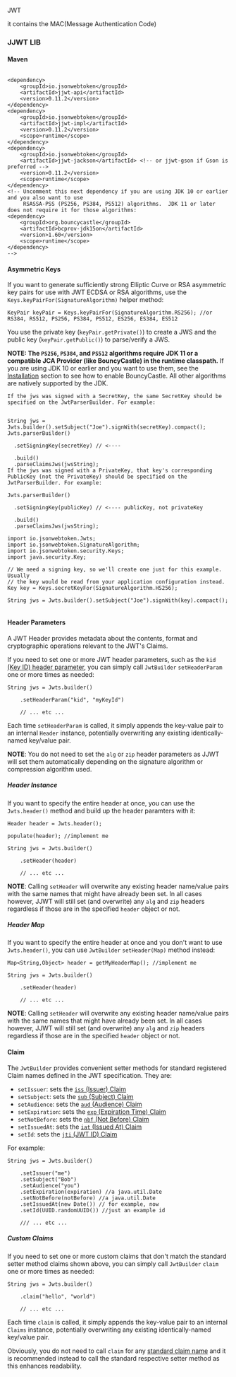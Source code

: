 JWT 

it contains the MAC(Message Authentication Code)



### JJWT LIB



#### Maven

```

<dependency>
    <groupId>io.jsonwebtoken</groupId>
    <artifactId>jjwt-api</artifactId>
    <version>0.11.2</version>
</dependency>
<dependency>
    <groupId>io.jsonwebtoken</groupId>
    <artifactId>jjwt-impl</artifactId>
    <version>0.11.2</version>
    <scope>runtime</scope>
</dependency>
<dependency>
    <groupId>io.jsonwebtoken</groupId>
    <artifactId>jjwt-jackson</artifactId> <!-- or jjwt-gson if Gson is preferred -->
    <version>0.11.2</version>
    <scope>runtime</scope>
</dependency>
<!-- Uncomment this next dependency if you are using JDK 10 or earlier and you also want to use 
     RSASSA-PSS (PS256, PS384, PS512) algorithms.  JDK 11 or later does not require it for those algorithms:
<dependency>
    <groupId>org.bouncycastle</groupId>
    <artifactId>bcprov-jdk15on</artifactId>
    <version>1.60</version>
    <scope>runtime</scope>
</dependency>
-->
```

#### Asymmetric Keys

If you want to generate sufficiently strong Elliptic Curve or RSA asymmetric key pairs for use with JWT ECDSA or RSA algorithms, use the `Keys.keyPairFor(SignatureAlgorithm)` helper method:

```
KeyPair keyPair = Keys.keyPairFor(SignatureAlgorithm.RS256); //or RS384, RS512, PS256, PS384, PS512, ES256, ES384, ES512
```

You use the private key (`keyPair.getPrivate()`) to create a JWS and the public key (`keyPair.getPublic()`) to parse/verify a JWS.

**NOTE: The `PS256`, `PS384`, and `PS512` algorithms require JDK 11 or a compatible JCA Provider (like BouncyCastle) in the runtime classpath.** If you are using JDK 10 or earlier and you want to use them, see the [Installation](https://github.com/jwtk/jjwt#Installation) section to see how to enable BouncyCastle. All other algorithms are natively supported by the JDK.



```
If the jws was signed with a SecretKey, the same SecretKey should be specified on the JwtParserBuilder. For example:


String jws = Jwts.builder().setSubject("Joe").signWith(secretKey).compact();
Jwts.parserBuilder()
    
  .setSigningKey(secretKey) // <----
  
  .build()
  .parseClaimsJws(jwsString);
If the jws was signed with a PrivateKey, that key's corresponding PublicKey (not the PrivateKey) should be specified on the JwtParserBuilder. For example:

Jwts.parserBuilder()
    
  .setSigningKey(publicKey) // <---- publicKey, not privateKey
  
  .build()
  .parseClaimsJws(jwsString);
```



```
import io.jsonwebtoken.Jwts;
import io.jsonwebtoken.SignatureAlgorithm;
import io.jsonwebtoken.security.Keys;
import java.security.Key;

// We need a signing key, so we'll create one just for this example. Usually
// the key would be read from your application configuration instead.
Key key = Keys.secretKeyFor(SignatureAlgorithm.HS256);

String jws = Jwts.builder().setSubject("Joe").signWith(key).compact();
```

```Standard Claims

```

#### Header Parameters

A JWT Header provides metadata about the contents, format and cryptographic operations relevant to the JWT's Claims.

If you need to set one or more JWT header parameters, such as the `kid` [(Key ID) header parameter](https://tools.ietf.org/html/rfc7515#section-4.1.4), you can simply call `JwtBuilder` `setHeaderParam` one or more times as needed:

```
String jws = Jwts.builder()

    .setHeaderParam("kid", "myKeyId")
    
    // ... etc ...
```

Each time `setHeaderParam` is called, it simply appends the key-value pair to an internal `Header` instance, potentially overwriting any existing identically-named key/value pair.

**NOTE**: You do not need to set the `alg` or `zip` header parameters as JJWT will set them automatically depending on the signature algorithm or compression algorithm used.



##### Header Instance

If you want to specify the entire header at once, you can use the `Jwts.header()` method and build up the header paramters with it:

```
Header header = Jwts.header();

populate(header); //implement me

String jws = Jwts.builder()

    .setHeader(header)
    
    // ... etc ...
```

**NOTE**: Calling `setHeader` will overwrite any existing header name/value pairs with the same names that might have already been set. In all cases however, JJWT will still set (and overwrite) any `alg` and `zip` headers regardless if those are in the specified `header` object or not.



##### Header Map

If you want to specify the entire header at once and you don't want to use `Jwts.header()`, you can use `JwtBuilder` `setHeader(Map)` method instead:

```
Map<String,Object> header = getMyHeaderMap(); //implement me

String jws = Jwts.builder()

    .setHeader(header)
    
    // ... etc ...
```

**NOTE**: Calling `setHeader` will overwrite any existing header name/value pairs with the same names that might have already been set. In all cases however, JJWT will still set (and overwrite) any `alg` and `zip` headers regardless if those are in the specified `header` object or not.

####  Claim

The `JwtBuilder` provides convenient setter methods for standard registered Claim names defined in the JWT specification. They are:

- `setIssuer`: sets the [`iss` (Issuer) Claim](https://tools.ietf.org/html/rfc7519#section-4.1.1)
- `setSubject`: sets the [`sub` (Subject) Claim](https://tools.ietf.org/html/rfc7519#section-4.1.2)
- `setAudience`: sets the [`aud` (Audience) Claim](https://tools.ietf.org/html/rfc7519#section-4.1.3)
- `setExpiration`: sets the [`exp` (Expiration Time) Claim](https://tools.ietf.org/html/rfc7519#section-4.1.4)
- `setNotBefore`: sets the [`nbf` (Not Before) Claim](https://tools.ietf.org/html/rfc7519#section-4.1.5)
- `setIssuedAt`: sets the [`iat` (Issued At) Claim](https://tools.ietf.org/html/rfc7519#section-4.1.6)
- `setId`: sets the [`jti` (JWT ID) Claim](https://tools.ietf.org/html/rfc7519#section-4.1.7)

For example:

```
String jws = Jwts.builder()

    .setIssuer("me")
    .setSubject("Bob")
    .setAudience("you")
    .setExpiration(expiration) //a java.util.Date
    .setNotBefore(notBefore) //a java.util.Date 
    .setIssuedAt(new Date()) // for example, now
    .setId(UUID.randomUUID()) //just an example id
    
    /// ... etc ...
```



##### Custom Claims

If you need to set one or more custom claims that don't match the standard setter method claims shown above, you can simply call `JwtBuilder` `claim` one or more times as needed:

```
String jws = Jwts.builder()

    .claim("hello", "world")
    
    // ... etc ...
```

Each time `claim` is called, it simply appends the key-value pair to an internal `Claims` instance, potentially overwriting any existing identically-named key/value pair.

Obviously, you do not need to call `claim` for any [standard claim name](https://github.com/jwtk/jjwt#jws-create-claims-standard) and it is recommended instead to call the standard respective setter method as this enhances readability.



